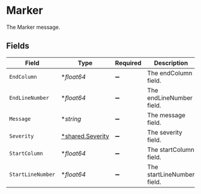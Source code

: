 # Marker

The Marker message.


## Fields

| Field                                                      | Type                                                       | Required                                                   | Description                                                |
| ---------------------------------------------------------- | ---------------------------------------------------------- | ---------------------------------------------------------- | ---------------------------------------------------------- |
| `EndColumn`                                                | **float64*                                                 | :heavy_minus_sign:                                         | The endColumn field.                                       |
| `EndLineNumber`                                            | **float64*                                                 | :heavy_minus_sign:                                         | The endLineNumber field.                                   |
| `Message`                                                  | **string*                                                  | :heavy_minus_sign:                                         | The message field.                                         |
| `Severity`                                                 | [*shared.Severity](../../../pkg/models/shared/severity.md) | :heavy_minus_sign:                                         | The severity field.                                        |
| `StartColumn`                                              | **float64*                                                 | :heavy_minus_sign:                                         | The startColumn field.                                     |
| `StartLineNumber`                                          | **float64*                                                 | :heavy_minus_sign:                                         | The startLineNumber field.                                 |